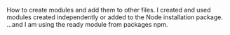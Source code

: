 How to create modules and add them to other files.
I created and used modules created independently or added to the Node installation package.
...and I am using the ready module  from packages npm.
